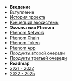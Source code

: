 * **Введение**
* [Вступление](/intro.md)
* [История проекта](/history.md)
* [Концепция экосистемы](/concept.md)
* **Экосистема Phenom**
* [Phenom Network]()
* [Phenom Chain]()
* [Phenom Token]()
* [Phenom App]()
* [Продукты второй очереди]()
* [Продукты третьей очереди]()
* **Roadmap**
* [2021 - 2022]()
* [2022 - 2025]()
